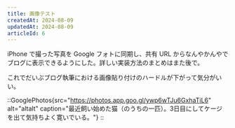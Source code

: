 ```yaml
---
title: 画像テスト
createdAt: 2024-08-09
updatedAt: 2024-08-09
articleId: 6
---
```


iPhone で撮った写真を Google フォトに同期し、共有 URL からなんやかんやでブログに表示できるようにした。詳しい実装方法のまとめはまた後で。

<!--more--> 

これでだいぶブログ執筆における画像貼り付けのハードルが下がって気分がいい。

::GooglePhotos{src="https://photos.app.goo.gl/ywp6wTJu6GxhaTiL6" alt="altalt" caption="最近飼い始めた猫（のうちの一匹）。3日目にしてケージを出て気持ちよく寛いでいる。"}
::
